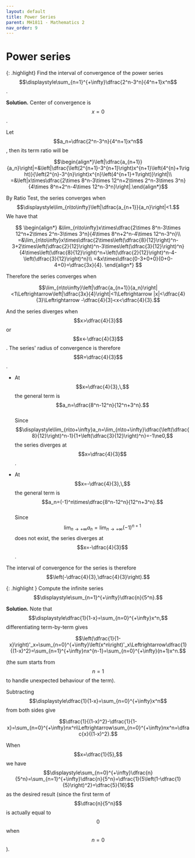 ```yaml
---
layout: default
title: Power Series
parent: MH1811 - Mathematics 2
nav_order: 9
---
```


# Power series

{: .highlight}
Find the interval of convergence of the power series
$$\displaystyle\sum_{n=1}^{+\infty}\dfrac{2^n-3^n}{4^n+1}x^n$$
.

**Solution.** Center of convergence is $$x=0$$.

Let
$$a_n=\dfrac{2^n-3^n}{4^n+1}x^n$$
, then its term ratio will be

$$\begin{align*}\left|\dfrac{a_{n+1}}{a_n}\right|=&\left|\dfrac{\left(2^{n+1}-3^{n+1}\right)x^{n+1}\left(4^{n}+1\right)}{\left(2^{n}-3^{n}\right)x^{n}\left(4^{n+1}+1\right)}\right|\\
=&\left|x\times\dfrac{2\times 8^n-3\times 12^n+2\times 2^n-3\times 3^n}{4\times 8^n+2^n-4\times 12^n-3^n}\right|.\end{align*}$$

By Ratio Test, the series converges when
$$\displaystyle\lim_{n\to\infty}\left|\dfrac{a_{n+1}}{a_n}\right|<1.$$
We have that

$$
\begin{align*}
&\lim_{n\to\infty}x\times\dfrac{2\times 8^n-3\times 12^n+2\times 2^n-3\times 3^n}{4\times 8^n+2^n-4\times 12^n-3^n}\\
=&\lim_{n\to\infty}x\times\dfrac{2\times\left(\dfrac{8}{12}\right)^n-3+2\times\left(\dfrac{2}{12}\right)^n-3\times\left(\dfrac{3}{12}\right)^n}{4\times\left(\dfrac{8}{12}\right)^n+\left(\dfrac{2}{12}\right)^n-4-\left(\dfrac{3}{12}\right)^n}\\
=&x\times\dfrac{0-3+0+0}{0+0-4+0}=\dfrac{3x}{4}.
\end{align*}
$$

Therefore the series converges when

$$\lim_{n\to\infty}\left|\dfrac{a_{n+1}}{a_n}\right|<1\Leftrightarrow\left|\dfrac{3x}{4}\right|<1\Leftrightarrow |x|<\dfrac{4}{3}\Leftrightarrow -\dfrac{4}{3}<x<\dfrac{4}{3}.$$

And the series diverges when $$x>\dfrac{4}{3}$$ or $$x<-\dfrac{4}{3}$$. The series' radius of convergence is therefore $$R=\dfrac{4}{3}$$.

* At
$$x=\dfrac{4}{3},\,$$
the general term is
$$a_n=\dfrac{8^n-12^n}{12^n+3^n}.$$
<br/> Since
$$\displaystyle\lim_{n\to+\infty}a_n=\lim_{n\to+\infty}\dfrac{\left(\dfrac{8}{12}\right)^n-1}{1+\left(\dfrac{3}{12}\right)^n}=-1\ne0,$$
the series diverges at $$x=\dfrac{4}{3}$$.

* At
$$x=-\dfrac{4}{3},\,$$
the general term is
$$a_n=(-1)^n\times\dfrac{8^n-12^n}{12^n+3^n}.$$
<br/> Since
$$\displaystyle\lim_{n\to+\infty}a_n=\lim_{n\to+\infty}(-1)^{n+1}$$
does not exist, the series diverges at $$x=-\dfrac{4}{3}$$.

The interval of convergence for the series is therefore
$$\left(-\dfrac{4}{3},\dfrac{4}{3}\right).$$

{: .highlight }
Compute the infinite series
$$\displaystyle\sum_{n=1}^{+\infty}\dfrac{n}{5^n}.$$

**Solution.** Note that
$$\displaystyle\dfrac{1}{1-x}=\sum_{n=0}^{+\infty}x^n,$$
differentiating term-by-term gives

$$\left(\dfrac{1}{1-x}\right)'_x=\sum_{n=0}^{+\infty}\left(x^n\right)'_x\Leftrightarrow\dfrac{1}{(1-x)^2}=\sum_{n=1}^{+\infty}nx^{n-1}=\sum_{n=0}^{+\infty}(n+1)x^n.$$

(the sum starts from
$$n=1$$
to handle unexpected behaviour of the term). 

Subtracting
$$\displaystyle\dfrac{1}{1-x}=\sum_{n=0}^{+\infty}x^n$$
from both sides give

$$\dfrac{1}{(1-x)^2}-\dfrac{1}{1-x}=\sum_{n=0}^{+\infty}nx^n\Leftrightarrow\sum_{n=0}^{+\infty}nx^n=\dfrac{x}{(1-x)^2}.$$

When
$$x=\dfrac{1}{5},$$
we have
$$\displaystyle\sum_{n=0}^{+\infty}\dfrac{n}{5^n}=\sum_{n=1}^{+\infty}\dfrac{n}{5^n}=\dfrac{1}{5\left(1-\dfrac{1}{5}\right)^2}=\dfrac{5}{16}$$
as the desired result (since the first term of
$$\dfrac{n}{5^n}$$
is actually equal to $$0$$ when $$n=0$$).